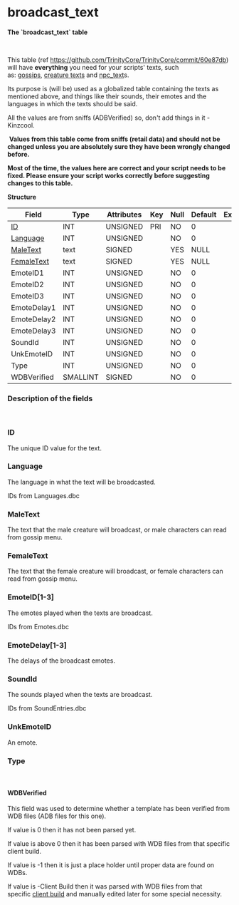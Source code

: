 # broadcast\_text

**The \`broadcast\_text\` table**

 

This table (ref <https://github.com/TrinityCore/TrinityCore/commit/60e87db>) will have **everything** you need for your scripts' texts, such as: [gossips](gossip_menu_option), [creature texts](creature_text) and [npc\_text](npc_text)s.

Its purpose is (will be) used as a globalized table containing the texts as mentioned above, and things like their sounds, their emotes and the languages in which the texts should be said.

All the values are from sniffs (ADBVerified) so, don't add things in it - Kinzcool.

 **Values from this table come from sniffs (retail data) and should not be changed unless you are absolutely sure they have been wrongly changed before.**
 
 **Most of the time, the values here are correct and your script needs to be fixed. Please ensure your script works correctly before suggesting changes to this table.**

**Structure**

| Field                                    | Type        | Attributes | Key | Null | Default | Extra | Comment |
|------------------------------------------|-------------|------------|-----|------|---------|-------|---------|
| [ID](#broadcast_text-ID)                 | INT     | UNSIGNED   | PRI | NO   | 0       |       |         |
| [Language](#broadcast_text-Language)     | INT     | UNSIGNED   |     | NO   | 0       |       |         |
| [MaleText](#broadcast_text-MaleText)     | text        | SIGNED     |     | YES  | NULL    |       |         |
| [FemaleText](#broadcast_text-FemaleText) | text        | SIGNED     |     | YES  | NULL    |       |         |
| EmoteID1                                 | INT     | UNSIGNED   |     | NO   | 0       |       |         |
| EmoteID2                                 | INT     | UNSIGNED   |     | NO   | 0       |       |         |
| EmoteID3                                 | INT     | UNSIGNED   |     | NO   | 0       |       |         |
| EmoteDelay1                              | INT     | UNSIGNED   |     | NO   | 0       |       |         |
| EmoteDelay2                              | INT     | UNSIGNED   |     | NO   | 0       |       |         |
| EmoteDelay3                              | INT     | UNSIGNED   |     | NO   | 0       |       |         |
| SoundId                                  | INT     | UNSIGNED   |     | NO   | 0       |       |         |
| UnkEmoteID                               | INT     | UNSIGNED   |     | NO   | 0       |       |         |
| Type                                     | INT     | UNSIGNED   |     | NO   | 0       |       |         |
| WDBVerified                              | SMALLINT | SIGNED     |     | NO   | 0       |       |         |

### Description of the fields

 

### ID

The unique ID value for the text.

### Language

The language in what the text will be broadcasted.

IDs from Languages.dbc

### MaleText

The text that the male creature will broadcast, or male characters can read from gossip menu.

### FemaleText

The text that the female creature will broadcast, or female characters can read from gossip menu.

### EmoteID\[1-3\]

The emotes played when the texts are broadcast.

IDs from Emotes.dbc

### EmoteDelay\[1-3\]

The delays of the broadcast emotes.

### SoundId

The sounds played when the texts are broadcast.

IDs from SoundEntries.dbc

### UnkEmoteID

An emote.

### Type

 

#### WDBVerified

This field was used to determine whether a template has been verified from WDB files (ADB files for this one).

If value is 0 then it has not been parsed yet.

If value is above 0 then it has been parsed with WDB files from that specific client build.

If value is -1 then it is just a place holder until proper data are found on WDBs.

If value is -Client Build then it was parsed with WDB files from that specific [client build](http://archive.trinitycore.info/DB:Auth:realmlist#gamebuild "DB:Auth:realmlist") and manually edited later for some special necessity.

 
